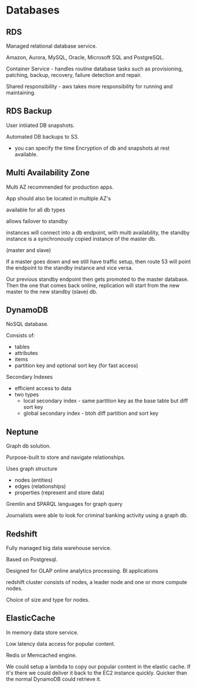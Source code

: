 # Databases

## RDS

Managed relational database service.

Amazon, Aurora, MySQL, Oracle, Microsoft SQL and PostgreSQL.

Container Service - handles routine database tasks such as provisioning, patching, backup, recovery, failure detection and repair.

Shared responsibility - aws takes more responsibility for running and maintaining.

## RDS Backup

User intiiated DB snapshots.

Automated DB backups to S3.
- you can specify the time
Encryption of db and snapshots at rest available.

## Multi Availability Zone

Multi AZ recommended for production apps.

App should also be located in multiple AZ's

available for all db types

allows failover to standby

instances will connect into a db endpoint, with multi availability, the standby instance is a synchronously copied instance of the master db.

(master and slave)

If a master goes down and we still have traffic setup, then route 53 will point the endpoint to the standby instance and vice versa.

Our previous standby endpoint then gets promoted to the master database. Then the one that comes back online, replication will start from the new master to the new standby (slave) db.



## DynamoDB

NoSQL database.

Consists of:

- tables
- attributes
- items
- partition key and optional sort key (for fast access)

Secondary Indexes
- efficient access to data
- two types
  - local secondary index - same partition key as the base table but diff sort key
  - global secondary index - btoh diff partition and sort key

## Neptune

Graph db solution.

Purpose-built to store and navigate relationships.

Uses graph structure
- nodes (entities)
- edges (relationships)
- properties (represent and store data)

Gremlin and SPARQL languages for graph query

Journalists were able to look for criminal banking activity using a graph db.

## Redshift

Fully managed big data warehouse service.

Based on Postgresql.

Designed for OLAP online analytics processing. BI applications

redshift cluster consists of nodes, a leader node and one or more compute nodes.

Choice of size and type for nodes.

## ElasticCache

In memory data store service. 

Low latency data access for popular content.

Redis or Memcached engine.

We could setup a lambda to copy our popular content in the elastic cache. If it's there we could deliver it back to the EC2 instance quickly. Quicker than the normal DynamoDB could retrieve it.


